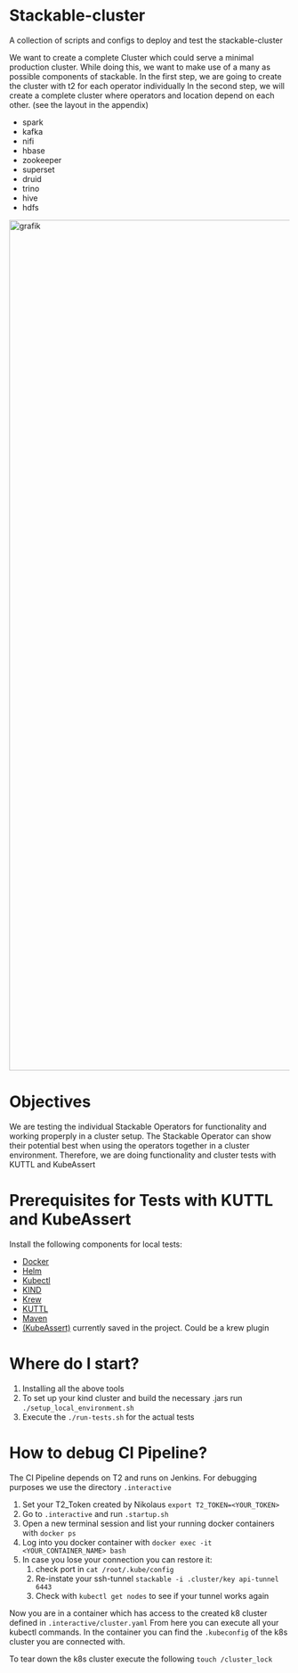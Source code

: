 # Stackable-cluster
A collection of scripts and configs to deploy and test the stackable-cluster

We want to create a complete Cluster which could serve a minimal production cluster.
While doing this, we want to make use of a many as possible components of stackable.
In the first step, we are going to create the cluster with t2 for each operator individually
In the second step, we will create a complete cluster where operators and location depend on each other. (see the layout in the appendix)

* spark
* kafka
* nifi
* hbase
* zookeeper
* superset
* druid
* trino
* hive
* hdfs

<img width="1526" alt="grafik" src="https://user-images.githubusercontent.com/9850483/141151184-b54c86ed-83fc-451e-ac66-50615066a1d3.png">

# Objectives

We are testing the individual Stackable Operators for functionality and working properply in a cluster setup.
The Stackable Operator can show their potential best when using the operators together in a cluster environment.
Therefore, we are doing functionality and cluster tests with KUTTL and KubeAssert

# Prerequisites for Tests with KUTTL and KubeAssert

Install the following components for local tests:
* [Docker](https://docs.docker.com/get-docker/)
* [Helm](https://helm.sh/docs/intro/install/)
* [Kubectl](https://kubernetes.io/docs/tasks/tools/install-kubectl-linux/)
* [KIND](https://kind.sigs.k8s.io/docs/user/quick-start/#installation) 
* [Krew](https://krew.sigs.k8s.io/docs/user-guide/setup/install/)
* [KUTTL](https://kuttl.dev/docs/cli.html)
* [Maven](https://maven.apache.org/install.html)
* [(KubeAssert)](https://morningspace.github.io/kubeassert/docs/#/getting-started) currently saved in the project. Could be a krew plugin
  
# Where do I start?

1. Installing all the above tools
2. To set up your kind cluster and build the necessary .jars run ```./setup_local_environment.sh``` 
3. Execute the ```./run-tests.sh``` for the actual tests

# How to debug CI Pipeline?

The CI Pipeline depends on T2 and runs on Jenkins.
For debugging purposes we use the directory ```.interactive```
1. Set your T2_Token created by Nikolaus ```export T2_TOKEN=<YOUR_TOKEN>```
2. Go to ```.interactive``` and run ```.startup.sh```
3. Open a new terminal session and list your running docker containers with ```docker ps```
4. Log into you docker container with ```docker exec -it <YOUR_CONTAINER_NAME> bash```
5. In case you lose your connection you can restore it: 
   1. check port in ```cat /root/.kube/config```
   2. Re-instate your ssh-tunnel ```stackable -i .cluster/key api-tunnel 6443```
   3. Check with ```kubectl get nodes``` to see if your tunnel works again

Now you are in a container which has access to the created k8 cluster defined in ```.interactive/cluster.yaml```
From here you can execute all your kubectl commands. In the container you can find the ```.kubeconfig``` of the k8s cluster you are connected with.   

To tear down the k8s cluster execute the following ```touch /cluster_lock```    